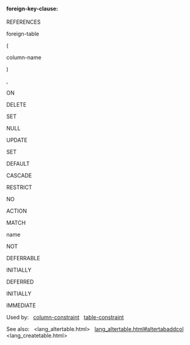 #### foreign\-key\-clause:







REFERENCES



foreign\-table



(



column\-name



)

,




ON



DELETE



SET



NULL

UPDATE




SET



DEFAULT




CASCADE




RESTRICT




NO



ACTION




MATCH



name























NOT



DEFERRABLE



INITIALLY



DEFERRED

INITIALLY



IMMEDIATE




















Used by:   [column\-constraint](#column-constraint)   [table\-constraint](#table-constraint)  

See also:   <lang_altertable.html>   [lang\_altertable.html\#altertabaddcol](lang_altertable.html#altertabaddcol)   <lang_createtable.html>

